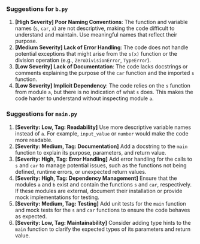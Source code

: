 ### Suggestions for `b.py`

1. **[High Severity] Poor Naming Conventions**: The function and variable names (`s`, `car`, `x`) are not descriptive, making the code difficult to understand and maintain. Use meaningful names that reflect their purpose.
2. **[Medium Severity] Lack of Error Handling**: The code does not handle potential exceptions that might arise from the `s(x)` function or the division operation (e.g., `ZeroDivisionError`, `TypeError`).
3. **[Low Severity] Lack of Documentation**: The code lacks docstrings or comments explaining the purpose of the `car` function and the imported `s` function.
4. **[Low Severity] Implicit Dependency**: The code relies on the `s` function from module `a`, but there is no indication of what `s` does. This makes the code harder to understand without inspecting module `a`.

### Suggestions for `main.py`

1. **[Severity: Low, Tag: Readability]** Use more descriptive variable names instead of `a`. For example, `input_value` or `number` would make the code more readable.
2. **[Severity: Medium, Tag: Documentation]** Add a docstring to the `main` function to explain its purpose, parameters, and return value.
3. **[Severity: High, Tag: Error Handling]** Add error handling for the calls to `s` and `car` to manage potential issues, such as the functions not being defined, runtime errors, or unexpected return values.
4. **[Severity: High, Tag: Dependency Management]** Ensure that the modules `a` and `b` exist and contain the functions `s` and `car`, respectively. If these modules are external, document their installation or provide mock implementations for testing.
5. **[Severity: Medium, Tag: Testing]** Add unit tests for the `main` function and mock tests for the `s` and `car` functions to ensure the code behaves as expected.
6. **[Severity: Low, Tag: Maintainability]** Consider adding type hints to the `main` function to clarify the expected types of its parameters and return value.


